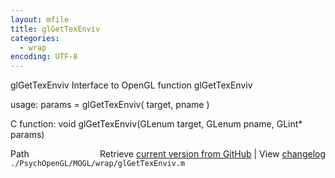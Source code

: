 ```yaml
---
layout: mfile
title: glGetTexEnviv
categories:
  - wrap
encoding: UTF-8
---
```


glGetTexEnviv  Interface to OpenGL function glGetTexEnviv  

usage:  params = glGetTexEnviv( target, pname )  

C function:  void glGetTexEnviv(GLenum target, GLenum pname, GLint\* params)  


<div class="code_header" style="text-align:right;">
  <span style="float:left;">Path&nbsp;&nbsp;</span> <span class="counter">Retrieve <a href=
  "https://raw.github.com/Psychtoolbox-3/Psychtoolbox-3/beta/./PsychOpenGL/MOGL/wrap/glGetTexEnviv.m">current version from GitHub</a> | View <a href=
  "https://github.com/Psychtoolbox-3/Psychtoolbox-3/commits/beta/./PsychOpenGL/MOGL/wrap/glGetTexEnviv.m">changelog</a></span>
</div>
<div class="code">
  <code>./PsychOpenGL/MOGL/wrap/glGetTexEnviv.m</code>
</div>
